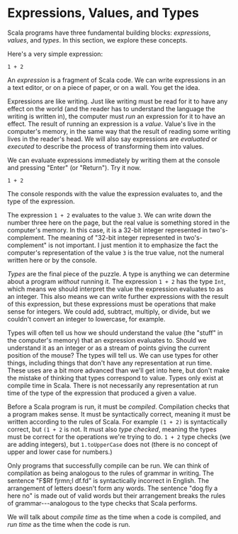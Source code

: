 # Expressions, Values, and Types

Scala programs have three fundamental building blocks: *expressions*, *values*, and *types*. In this section, we explore these concepts.

Here's a very simple expression:

```tut:silent:book
1 + 2
```

An *expression* is a fragment of Scala code. We can write expressions in an a text editor, or on a piece of paper, or on a wall. You get the idea.

Expressions are like writing. Just like writing must be read for it to have any effect on the world (and the reader has to understand the language the writing is written in), the computer must *run* an expression for it to have an effect. The result of running an expression is a *value*. Value's live in the computer's memory, in the same way that the result of reading some writing lives in the reader's head. We will also say expressions are *evaluated* or *executed* to describe the process of transforming them into values.

We can evaluate expressions immediately by writing them at the console and pressing "Enter" (or "Return"). Try it now.

```tut:book
1 + 2
```

The console responds with the value the expression evaluates to, and the type of the expression.

The expression `1 + 2` evaluates to the value `3`. We can write down the number three here on the page, but the real value is something stored in the computer's memory. In this case, it is a 32-bit integer represented in two's-complement. The meaning of "32-bit integer represented in two's-complement" is not important. I just mention it to emphasize the fact the computer's representation of the value `3` is the true value, not the numeral written here or by the console.

*Types* are the final piece of the puzzle. A type is anything we can determine about a program *without* running it. The expression `1 + 2` has the type `Int`, which means we should interpret the value the expression evaluates to as an integer. This also means we can write further expressions with the result of this expression, but these expressions must be operations that make sense for integers. We could add, subtract, multiply, or divide, but we couldn't convert an integer to lowercase, for example.

Types will often tell us how we should understand the value (the "stuff" in the computer's memory) that an expression evaluates to. Should we understand it as an integer or as a stream of points giving the current position of the mouse? The types will tell us. We can use types for other things, including things that don't have any representation at run time. These uses are a bit more advanced than we'll get into here, but don't make the mistake of thinking that types correspond to value. Types only exist at compile time in Scala. There is not necessarily any representation at run time of the type of the expression that produced a given a value.

Before a Scala program is run, it must be *compiled*. Compilation checks that a program makes sense. It must be syntactically correct, meaning it must be written according to the rules of Scala. For example `(1 + 2)` is syntactically correct, but `(1 + 2` is not. It must also *type checked*, meaning the types must be correct for the operations we're trying to do. `1 + 2` type checks (we are adding integers), but `1.toUpperCase` does not (there is no concept of upper and lower case for numbers.)

Only programs that successfully compile can be run. We can think of compilation as being analogous to the rules of grammar in writing. The sentence "F$Rf  fjrmn;l df.fd"
is syntactically incorrect in English. The arrangement of letters doesn't form any words. The sentence "dog fly a here no" is made out of valid words but their arrangement breaks the rules of grammar---analogous to the type checks that Scala performs.

We will talk about *compile time* as the time when a code is compiled, and *run time* as the time when the code is run.
